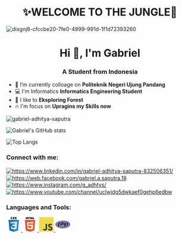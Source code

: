 <h1 align="center"> ✨WELCOME TO THE JUNGLE🌠 </h1>

![dixgnj8-cfccbe20-7fe0-4999-991d-1f1d72393260](https://github.com/user-attachments/assets/9d1e5d9c-dcab-4ac3-8430-ada42bcc3f27)

<h1 align="center"> Hi 👋, I'm Gabriel </h1>
<h3 align="center"> A Student from Indonesia </h3>

- 🔭 I’m currently colloage on **Politeknik Negeri Ujung Pandang**
- 💻 I'm Informatics **Informatics Engineering Student**
- 🗻 I like to **Eksploring Forest**
- 🔥 I'm focus on **Upragins my Skills now**

<p><img align="center" src="https://github-readme-streak-stats.herokuapp.com/?user=gabriel-adhitya-saputra&" alt="gabriel-adhitya-saputra" /></p>

![Gabriel's GitHub stats](https://github-readme-stats.vercel.app/api?username=gabriel-adhitya-saputra&show_icons=true&theme=cobalt)

![Top Langs](https://github-readme-stats.vercel.app/api/top-langs/?username=gabriel-adhitya-saputra&layout=compact)

<h3 align="left">Connect with me:</h3>
<p align="left">
<a href="https://linkedin.com/in/https://www.linkedin.com/in/gabriel-adhitya-saputra-832506351/" target="blank"><img align="center" src="https://raw.githubusercontent.com/rahuldkjain/github-profile-readme-generator/master/src/images/icons/Social/linked-in-alt.svg" alt="https://www.linkedin.com/in/gabriel-adhitya-saputra-832506351/" height="30" width="40" /></a>
<a href="https://fb.com/https://web.facebook.com/gabriel.a.saputra.18" target="blank"><img align="center" src="https://raw.githubusercontent.com/rahuldkjain/github-profile-readme-generator/master/src/images/icons/Social/facebook.svg" alt="https://web.facebook.com/gabriel.a.saputra.18" height="30" width="40" /></a>
<a href="https://instagram.com/https://www.instagram.com/g_adhtys/" target="blank"><img align="center" src="https://raw.githubusercontent.com/rahuldkjain/github-profile-readme-generator/master/src/images/icons/Social/instagram.svg" alt="https://www.instagram.com/g_adhtys/" height="30" width="40" /></a>
<a href="https://www.youtube.com/c/https://www.youtube.com/channel/uclwjdg5dwkaef0gehp6edbw" target="blank"><img align="center" src="https://raw.githubusercontent.com/rahuldkjain/github-profile-readme-generator/master/src/images/icons/Social/youtube.svg" alt="https://www.youtube.com/channel/uclwjdg5dwkaef0gehp6edbw" height="30" width="40" /></a>
</p>

<h3 align="left">Languages and Tools:</h3>
<p align="left"> <a href="https://www.w3schools.com/css/" target="_blank" rel="noreferrer"> <img src="https://raw.githubusercontent.com/devicons/devicon/master/icons/css3/css3-original-wordmark.svg" alt="css3" width="40" height="40"/> </a> <a href="https://www.w3.org/html/" target="_blank" rel="noreferrer"> <img src="https://raw.githubusercontent.com/devicons/devicon/master/icons/html5/html5-original-wordmark.svg" alt="html5" width="40" height="40"/> </a> <a href="https://developer.mozilla.org/en-US/docs/Web/JavaScript" target="_blank" rel="noreferrer"> <img src="https://raw.githubusercontent.com/devicons/devicon/master/icons/javascript/javascript-original.svg" alt="javascript" width="40" height="40"/> </a> <a href="https://www.php.net" target="_blank" rel="noreferrer"> <img src="https://raw.githubusercontent.com/devicons/devicon/master/icons/php/php-original.svg" alt="php" width="40" height="40"/> </a> </p>
